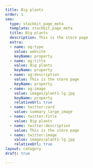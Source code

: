```yaml
---
title: Big plants
order: 1
seo:
  type: stackbit_page_meta
  template: stackbit_page_meta
  title: Big plants
  description: This is the store page
  extra:
  - name: og:type
    value: website
    keyName: property
  - name: og:title
    value: Big plants
    keyName: property
  - name: og:description
    value: This is the store page
    keyName: property
  - name: og:image
    value: images/plant1-lg.jpg
    keyName: property
    relativeUrl: true
  - name: twitter:card
    value: summary_large_image
  - name: twitter:title
    value: Big plants
  - name: twitter:description
    value: This is the store page
  - name: twitter:image
    value: images/plant1-lg.jpg
    relativeUrl: true
layout: category
draft: true

---
```

